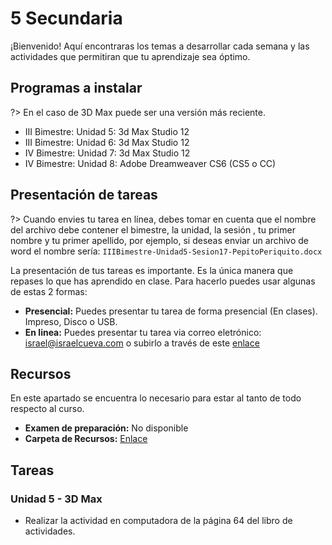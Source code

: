 # 5 Secundaria

¡Bienvenido! Aquí encontraras los temas a desarrollar cada semana y las actividades que permitiran que tu aprendizaje sea óptimo.

## Programas a instalar

?> En el caso de 3D Max puede ser una versión más reciente.

- III Bimestre: Unidad 5: 3d Max Studio 12
- III Bimestre: Unidad 6: 3d Max Studio 12
- IV Bimestre: Unidad 7: 3d Max Studio 12
- IV Bimestre: Unidad 8: Adobe Dreamweaver CS6 (CS5 o CC)

## Presentación de tareas

?> Cuando envies tu tarea en línea, debes tomar en cuenta que el nombre del archivo debe contener el bimestre, la unidad, la sesión , tu primer nombre y tu primer apellido, por ejemplo, si deseas enviar un archivo de word el nombre sería: `IIIBimestre-Unidad5-Sesion17-PepitoPeriquito.docx`

La presentación de tus tareas es importante. Es la única manera que repases lo que has aprendido en clase. Para hacerlo puedes usar algunas de estas 2 formas:

- **Presencial:** Puedes presentar tu tarea de forma presencial (En clases). Impreso, Disco o USB.
- **En linea:** Puedes presentar tu tarea via correo eletrónico: israel@israelcueva.com o subirlo a través de este [enlace](https://www.dropbox.com/request/fk77Bgtq0KlkqZ8qwNlB "Tareas")

## Recursos

En este apartado se encuentra lo necesario para estar al tanto de todo respecto al curso.

- **Examen de preparación:** No disponible
- **Carpeta de Recursos:** [Enlace](https://1drv.ms/u/s!AqqTiyJZHGaLgccM5WG5RR5ycoK1bw?e=bh6ZFm "Recursos")

## Tareas

### Unidad 5 - 3D Max

- Realizar la actividad en computadora de la página 64 del libro de actividades.